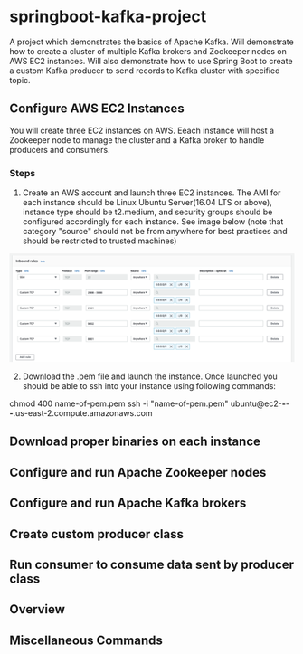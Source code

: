 # springboot-kafka-project
A project which demonstrates the basics of Apache Kafka. Will demonstrate how to create a cluster of multiple Kafka brokers and Zookeeper nodes on AWS EC2 instances. Will also demonstrate how to use Spring Boot to create a custom Kafka producer to send records to Kafka cluster with specified topic. 

## Configure AWS EC2 Instances
You will create three EC2 instances on AWS. Eeach instance will host a Zookeeper node to manage the cluster and a Kafka broker to handle producers and consumers.

### Steps
1. Create an AWS account and launch three EC2 instances. The AMI for each instance should be Linux Ubuntu Server(16.04 LTS or above), instance type should be t2.medium, and security groups should be configured accordingly for each instance. See image below (note that category "source" should not be from anywhere for best practices and should be restricted to trusted machines) 

![alt text](https://github.com/osharif12/springboot-kafka-project/blob/master/src/main/resources/static/security-groups.png "")

2. Download the .pem file and launch the instance. Once launched you should be able to ssh into your instance using following commands: 

chmod 400 name-of-pem.pem
ssh -i "name-of-pem.pem" ubuntu@ec2-**-***-***-**.us-east-2.compute.amazonaws.com

## Download proper binaries on each instance

## Configure and run Apache Zookeeper nodes

## Configure and run Apache Kafka brokers

## Create custom producer class 

## Run consumer to consume data sent by producer class

## Overview

## Miscellaneous Commands

